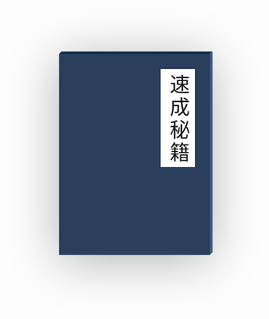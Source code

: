 
<!-- "欢迎每一位贡献者积极分享您的新知灼见、过往工作中的宝贵经验、精心设计的代码框架，以及创新的组件开发成果。在这里，每一次分享都是对知识的传承与拓展，让我们携手共进，在学习与分享的道路上不断成长，共创更加丰富的知识宝库。"  -->


  <div class="book">
        <div class="cover">
            <span>速成秘籍</span>
        </div>
        <div class="content">
            <p>欲练此功</p>
            <p>必先自宫</p>
        </div>
    </div>

<style>
.book{
    margin: 10vh auto;
    width: 300px;
    height: 400px;
    background-color: #fff;
    /* 开启3D效果 */
    transform-style: preserve-3d;
    /* 设置视距 */
    perspective: 2000px;
    /* 设置阴影 */
    box-shadow: inset 300px 0 30px rgba(0,0,0,0.2),
    0 10px 100px rgba(0,0,0,0.3);
    /* 动画过渡 */
    transition: 1s;
}
/* 鼠标移入，阴影变化+旋转 */
.book:hover{
    transform: rotate(-10deg);
    box-shadow: inset 20px 0 30px rgba(0,0,0,0.2),
    0 10px 100px rgba(0,0,0,0.3);
}
.book::before{
    content: "";
    /* 绝对定位 */
    position: absolute;
    left: 0;
    top: -5px;
    width: 100%;
    height: 5px;
    background-color: #0d2a50;
    /* 设置旋转元素的基点位置 */
    transform-origin: bottom;
    /* 沿X轴倾斜-45度 */
    transform: skewX(-45deg);
}
.book::after{
    content: "";
    position: absolute;
    top: 0;
    right: -5px;
    width: 5px;
    height: 100%;
    background-color: #3d5a83;
    transform-origin: left;
    transform: skewY(-45deg);
}
/* 封面 */
.book .cover{
    width: 100%;
    height: 100%;
    background-color: #2a3f5c;
    display: flex;
    justify-content: center;
    align-items: center;
    /* 相对定位 */
    position: relative;
    transform-origin: left;
    transition: 1s;
}
.book .cover span{
    position: absolute;
    right: 30px;
    top: 30px;
    background-color: #fff;
    font-size: 40px;
    font-family: "隶书";
    /* 竖向文本 */
    writing-mode: vertical-lr;
    padding: 10px 5px 5px 5px;
    /* 字间距 */
    letter-spacing: 5px;
}
.book:hover .cover{
    transform: rotateY(-135deg);
}
.book .content{
    margin-top: -40px !important;
    width: 100%;
    height: 100%;
    position: absolute;
    top: 0;
    left: 0;
    z-index: -1;
    font-size: 40px;
    font-family: "隶书";
    line-height: 50px;
    letter-spacing: 5px;
    display: flex;
    flex-direction: column;
    justify-content: center;
    align-items: center;
}
.book .content span{
    position: absolute;
    bottom:20px;
    right:40px;
    font-size:10px;
}
</style>